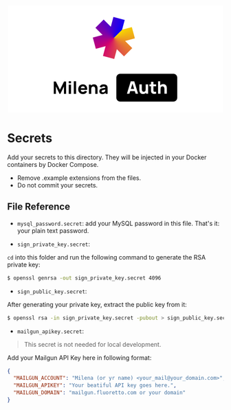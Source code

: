 <p align="center">
  <img width="500px" src="../docs/assets/logo.png" />
</p>

# Secrets

Add your secrets to this directory. They will be injected in your Docker containers by Docker Compose.

- Remove .example extensions from the files.
- Do not commit your secrets.

## File Reference

- `mysql_password.secret`: add your MySQL password in this file. That's it: your plain text password.

- `sign_private_key.secret`:

`cd` into this folder and run the following command to generate the RSA private key:

```bash
$ openssl genrsa -out sign_private_key.secret 4096
```

- `sign_public_key.secret`:

After generating your private key, extract the public key from it:

```bash
$ openssl rsa -in sign_private_key.secret -pubout > sign_public_key.secret
```

- `mailgun_apikey.secret`:

> This secret is not needed for local development.

Add your Mailgun API Key here in following format:

```json
{
  "MAILGUN_ACCOUNT": "Milena (or yr name) <your_mail@your_domain.com>",
  "MAILGUN_APIKEY": "Your beatiful API key goes here.",
  "MAILGUN_DOMAIN": "mailgun.fluoretto.com or your domain"
}
```
